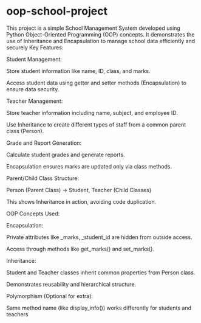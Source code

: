 # oop-school-project
This project is a simple School Management System developed using Python Object-Oriented Programming (OOP) concepts. It demonstrates the use of Inheritance and Encapsulation to manage school data efficiently and securely
Key Features:

Student Management:

Store student information like name, ID, class, and marks.

Access student data using getter and setter methods (Encapsulation) to ensure data security.

Teacher Management:

Store teacher information including name, subject, and employee ID.

Use Inheritance to create different types of staff from a common parent class (Person).

Grade and Report Generation:

Calculate student grades and generate reports.

Encapsulation ensures marks are updated only via class methods.

Parent/Child Class Structure:

Person (Parent Class) → Student, Teacher (Child Classes)

This shows Inheritance in action, avoiding code duplication.

OOP Concepts Used:

Encapsulation:

Private attributes like _marks, _student_id are hidden from outside access.

Access through methods like get_marks() and set_marks().

Inheritance:

Student and Teacher classes inherit common properties from Person class.

Demonstrates reusability and hierarchical structure.

Polymorphism (Optional for extra):

Same method name (like display_info()) works differently for students and teachers

